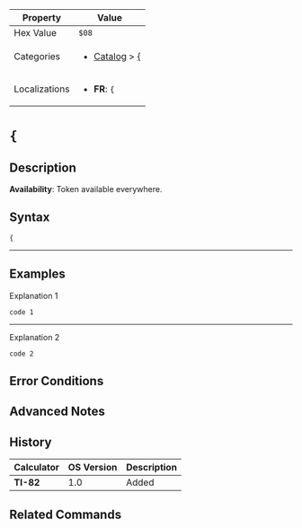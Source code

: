 | Property      | Value |
|---------------|-------|
| Hex Value     | `$08`|
| Categories    | <ul><li>[Catalog](<../categories/Catalog.md>) > [{](<../categories/Catalog.md#{>)</li></ul> |
| Localizations | <ul><li><b>FR</b>: `{`</li></ul> |

# `{`

## Description



<b>Availability</b>: Token available everywhere.

## Syntax
`{`

<hr>

## Examples

Explanation 1
```ti-basic
code 1
```
---
Explanation 2
```ti-basic
code 2
```

## Error Conditions


## Advanced Notes


## History
| Calculator | OS Version | Description |
|------------|------------|-------------|
| <b>TI-82</b> | 1.0 | Added

## Related Commands

    